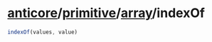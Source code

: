 # [anticore](../../../../../#reference)/[primitive](../../#reference)/[array](../#reference)/<a name="reference">indexOf</a>

```js
indexOf(values, value)
```